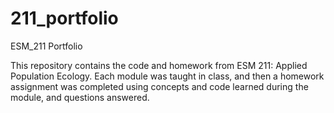 # 211_portfolio
ESM_211 Portfolio

This repository contains the code and homework from ESM 211: Applied Population Ecology. Each module was taught in class, and then a homework assignment was completed using concepts and code learned during the module, and questions answered.
